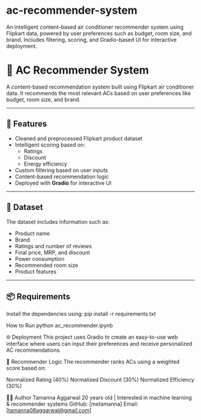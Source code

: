 # ac-recommender-system
An intelligent content-based air conditioner recommender system using Flipkart data, powered by user preferences such as budget, room size, and brand. Includes filtering, scoring, and Gradio-based UI for interactive deployment.

# 🧊 AC Recommender System

A content-based recommendation system built using Flipkart air conditioner data. It recommends the most relevant ACs based on user preferences like budget, room size, and brand.

---

## 🚀 Features

- Cleaned and preprocessed Flipkart product dataset
- Intelligent scoring based on:
  - Ratings
  - Discount
  - Energy efficiency
- Custom filtering based on user inputs
- Content-based recommendation logic
- Deployed with **Gradio** for interactive UI

---

## 📂 Dataset

The dataset includes information such as:
- Product name
- Brand
- Ratings and number of reviews
- Final price, MRP, and discount
- Power consumption
- Recommended room size
- Product features

---

## 📦 Requirements

Install the dependencies using:
pip install -r requirements.txt

How to Run
python ac_recommender.ipynb


🌐 Deployment
This project uses Gradio to create an easy-to-use web interface where users can input their preferences and receive personalized AC recommendations.

🧠 Recommender Logic
The recommender ranks ACs using a weighted score based on:

Normalized Rating (40%)
Normalized Discount (30%)
Normalized Efficiency (30%)

👩‍💻 Author
Tamanna Aggarwal
20 years old | Interested in machine learning & recommender systems
GitHub: [metamanna]
Email: [tamanna08aggarwal@gmail.com]
